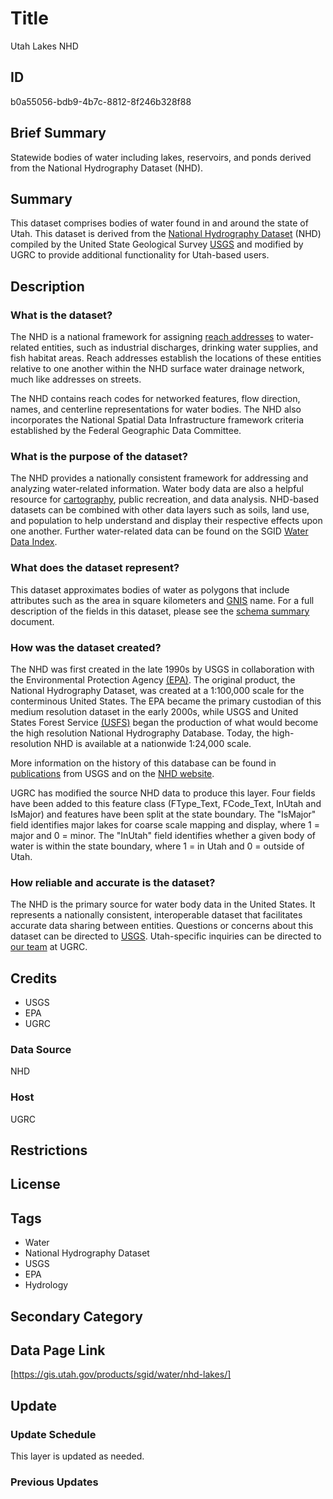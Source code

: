 # Title

Utah Lakes NHD

## ID

b0a55056-bdb9-4b7c-8812-8f246b328f88

## Brief Summary

Statewide bodies of water including lakes, reservoirs, and ponds derived from the National Hydrography Dataset (NHD).

## Summary

This dataset comprises bodies of water found in and around the state of Utah. This dataset is derived from the [National Hydrography Dataset](https://www.usgs.gov/national-hydrography/national-hydrography-dataset) (NHD) compiled by the United State Geological Survey [USGS](https://www.usgs.gov/) and modified by UGRC to provide additional functionality for Utah-based users.

## Description

### What is the dataset?

The NHD is a national framework for assigning [reach addresses](https://enviro.epa.gov/enviro/ef_metadata_html.tri_page?p_column_name=reach_code#:~:text=Description%3A%20A%20reach%20code%20is,National%20Hydrography%20Dataset%20(NHD).) to water-related entities, such as industrial discharges, drinking water supplies, and fish habitat areas. Reach addresses establish the locations of these entities relative to one another within the NHD surface water drainage network, much like addresses on streets.

The NHD contains reach codes for networked features, flow direction, names, and centerline representations for water bodies. The NHD also incorporates the National Spatial Data Infrastructure framework criteria established by the Federal Geographic Data Committee.

### What is the purpose of the dataset?

The NHD provides a nationally consistent framework for addressing and analyzing water-related information. Water body data are also a helpful resource for [cartography](https://19january2021snapshot.epa.gov/sites/static/files/2014-09/documents/utah.pdf), public recreation, and data analysis. NHD-based datasets can be combined with other data layers such as soils, land use, and population to help understand and display their respective effects upon one another. Further water-related data can be found on the SGID [Water Data Index](https://gis.utah.gov/products/sgid/water/).

### What does the dataset represent?

This dataset approximates bodies of water as polygons that include attributes such as the area in square kilometers and [GNIS](https://www.usgs.gov/tools/geographic-names-information-system-gnis) name. For a full description of the fields in this dataset, please see the [schema summary](https://docs.google.com/document/d/1QWZKKPe3PWR9XyMYEG6qFmhsK55oBYYLWRQtknbrnD4/edit?usp=sharing) document.

### How was the dataset created?

The NHD was first created in the late 1990s by USGS in collaboration with the Environmental Protection Agency [(EPA)](https://www.epa.gov/). The original product, the National Hydrography Dataset, was created at a 1:100,000 scale for the conterminous United States. The EPA became the primary custodian of this medium resolution dataset in the early 2000s, while USGS and United States Forest Service [(USFS)](https://www.fs.usda.gov/) began the production of what would become the high resolution National Hydrography Database. Today, the high-resolution NHD is available at a nationwide 1:24,000 scale.

More information on the history of this database can be found in [publications](https://www.horizon-systems.com/NHDPlusData/NHDPlusV21/Documentation/History/Making_the_Digital_Water_Flow.pdf) from USGS and on the [NHD website](https://www.usgs.gov/national-hydrography/national-hydrography-dataset#:~:text=In%20the%20late%201990s%2C%20the,and%20those%20of%20other%20medium).

UGRC has modified the source NHD data to produce this layer. Four fields have been added to this feature class (FType_Text, FCode_Text, InUtah and IsMajor) and features have been split at the state boundary.  The "IsMajor" field identifies major lakes for coarse scale mapping and display, where 1 = major and 0 = minor. The "InUtah" field identifies whether a given body of water is within the state boundary, where 1 = in Utah and 0 = outside of Utah.

### How reliable and accurate is the dataset?

The NHD is the primary source for water body data in the United States. It represents a nationally consistent, interoperable dataset that facilitates accurate data sharing between entities. Questions or concerns about this dataset can be directed to [USGS](https://www.usgs.gov/national-hydrography/nhdplus-high-resolution). Utah-specific inquiries can be directed to [our team](https://gis.utah.gov/contact/) at UGRC.

## Credits

- USGS
- EPA
- UGRC

### Data Source

NHD

### Host

UGRC

## Restrictions

## License

## Tags

- Water
- National Hydrography Dataset
- USGS
- EPA
- Hydrology

## Secondary Category

## Data Page Link

[https://gis.utah.gov/products/sgid/water/nhd-lakes/]

## Update

### Update Schedule

This layer is updated as needed.

### Previous Updates
